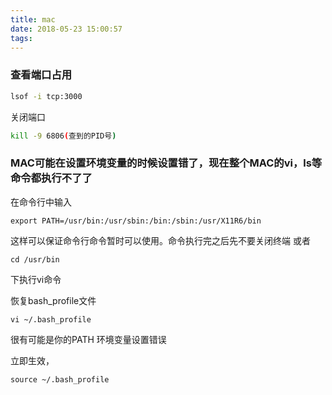 ```yaml
---
title: mac
date: 2018-05-23 15:00:57
tags:
---
```


### 查看端口占用
```bash
lsof -i tcp:3000
```

关闭端口
``` bash
kill -9 6806(查到的PID号)
```

### MAC可能在设置环境变量的时候设置错了，现在整个MAC的vi，ls等命令都执行不了了

在命令行中输入
```
export PATH=/usr/bin:/usr/sbin:/bin:/sbin:/usr/X11R6/bin
```
这样可以保证命令行命令暂时可以使用。命令执行完之后先不要关闭终端
或者
```
cd /usr/bin
```
下执行vi命令

恢复bash_profile文件
```
vi ~/.bash_profile
```
很有可能是你的PATH 环境变量设置错误

立即生效，
```
source ~/.bash_profile
```
